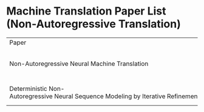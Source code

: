 
# Machine Translation Paper List (Non-Autoregressive Translation)
<table>
<tr>
    <td>Paper</td>
    <td>Autors</td>
    <td>Venue</td>
    <td>Link</td>
</tr>
<tr>
	<td>Non-Autoregressive Neural Machine Translation</td>
	<td>*Jiatao Gu, James Bradbury, Caiming Xiong, Victor O. K. Li, Richard Socher*</td>
	<td>ICLR-2018</td>
	<td>https://arxiv.org/abs/1711.02281</td>
</tr>
<tr>
	<td>Deterministic Non-Autoregressive Neural Sequence Modeling by Iterative Refinement</td>
	<td>*Jason Lee, Elman Mansimov, Kyunghyun Cho*</td>
	<td>EMNLP-2018</td>
	<td>https://doi.org/10.18653/v1/d18-1149</td>
</tr>



</table>
